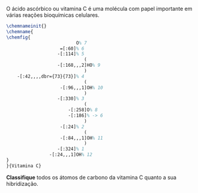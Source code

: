 O ácido ascórbico ou vitamina C é uma molécula com papel importante em várias reações bioquímicas celulares. 

```latex
\chemnameinit{}
\chemname{
\chemfig{
                          O% 7
                    =[:60]% 6
                   -[:114]% 5
                             (
                   -[:168,,,2]HO% 9
                             )
    -[:42,,,,dbr={73}{73}]% 4
                             (
                    -[:96,,,1]OH% 10
                             )
                   -[:330]% 3
                             (
                       -[:258]O% 8
                       -[:186]% -> 6
                             )
                    -[:24]% 2
                             (
                    -[:84,,,1]OH% 11
                             )
                   -[:324]% 1
                -[:24,,,1]OH% 12
}
}{Vitamina C}
```

**Classifique** todos os átomos de carbono da vitamina C quanto a sua hibridização.
